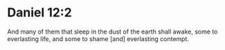 # Daniel 12:2

And many of them that sleep in the dust of the earth shall awake, some to everlasting life, and some to shame [and] everlasting contempt.